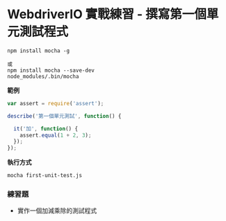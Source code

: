 # WebdriverIO 實戰練習 - 撰寫第一個單元測試程式

```
npm install mocha -g

或
npm install mocha --save-dev
node_modules/.bin/mocha
```

**範例**

```js
var assert = require('assert');

describe('第一個單元測試', function() {

  it('加', function() {
    assert.equal(1 + 2, 3);
  });
});
```

**執行方式**

```
mocha first-unit-test.js
```

### 練習題

* 實作一個加減乘除的測試程式